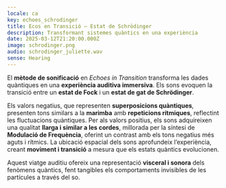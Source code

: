 ```yaml
---
locale: ca
key: echoes_schrodinger
title: Ecos en Transició – Estat de Schrödinger
description: Transformant sistemes quàntics en una experiència
date: 2025-03-12T21:20:00.000Z
image: schrodinger.png
audio: schrodinger_juliette.wav
sense: Hearing
---
```

El **mètode de sonificació** en *Echoes in Transition* transforma les dades quàntiques en una **experiència auditiva immersiva**. Els sons evoquen la transició entre un **estat de Fock** i un **estat de gat de Schrödinger**.

Els valors negatius, que representen **superposicions quàntiques**, presenten tons similars a la **marimba** amb **repeticions rítmiques**, reflectint les fluctuacions quàntiques. Per als valors positius, els sons adquireixen una qualitat **llarga i similar a les cordes**, millorada per la síntesi de **Modulació de Frequència**, oferint un contrast amb els tons negatius més aguts i rítmics. La ubicació espacial dels sons aprofundeix l’experiència, creant **moviment i transició** a mesura que els estats quàntics evolucionen.

Aquest viatge auditiu ofereix una representació **visceral i sonora** dels fenòmens quàntics, fent tangibles els comportaments invisibles de les partícules a través del so.
